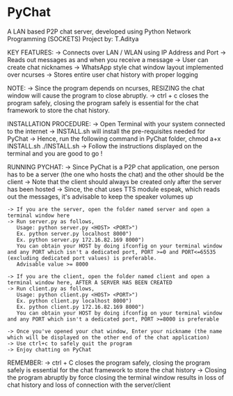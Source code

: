 # PyChat
A LAN based P2P chat server, developed using Python Network Programming (SOCKETS)
Project by: T.Aditya

KEY FEATURES:
	-> Connects over LAN / WLAN using IP Address and Port
	-> Reads out messages as and when you receive a message
	-> User can create chat nicknames
	-> WhatsApp style chat window layout implemented over ncurses
	-> Stores entire user chat history with proper logging

NOTE:
	-> Since the program depends on ncurses, RESIZING the chat window will cause the program to close abruptly.
	-> ctrl + c closes the program safely, closing the program safely is essential for the chat framework to store the chat history. 

INSTALLATION PROCEDURE:
	-> Open Terminal with your system connected to the internet
	-> INSTALL.sh will install the pre-requisites needed for PyChat 
	-> Hence, run the following command in PyChat folder,
	   chmod a+x INSTALL.sh
	   ./INSTALL.sh
	-> Follow the instructions displayed on the terminal and you are good to go !

RUNNING PYCHAT:
	-> Since PyChat is a P2P chat application, one person has to be a server (the one who hosts the chat) and the other should be the client
	-> Note that the client should always be created only after the server has been hosted
	-> Since, the chat uses TTS module espeak, which reads out the messages, it's advisable to keep the speaker volumes up

	-> If you are the server, open the folder named server and open a terminal window here
	-> Run server.py as follows,
	   Usage: python server.py <HOST> <PORT>")
       Ex. python server.py localhost 8000")
   	   Ex. python server.py 172.16.82.169 8000")
   	   You can obtain your HOST by doing ifconfig on your terminal window and any PORT which isn't a dedicated port, PORT >=0 and PORT<=65535 (excluding dedicated port values) is preferable.
   	   Advisable value >= 8000

   	-> If you are the client, open the folder named client and open a terminal window here, AFTER A SERVER HAS BEEN CREATED
	-> Run client.py as follows,
	   Usage: python client.py <HOST> <PORT>")
       Ex. python client.py localhost 8000")
   	   Ex. python client.py 172.16.82.169 8000")
   	   You can obtain your HOST by doing ifconfig on your terminal window and any PORT which isn't a dedicated port, PORT >=8000 is preferable

   	-> Once you've opened your chat window, Enter your nickname (the name which will be displayed on the other end of the chat application)
   	-> Use ctrl+c to safely quit the program
   	-> Enjoy chatting on PyChat

REMEMBER:
	-> ctrl + C closes the program safely, closing the program safely is essential for the chat framework to store the chat history
	-> Closing the program abruptly by force closing the terminal window results in loss of chat history and loss of connection with the server/client

